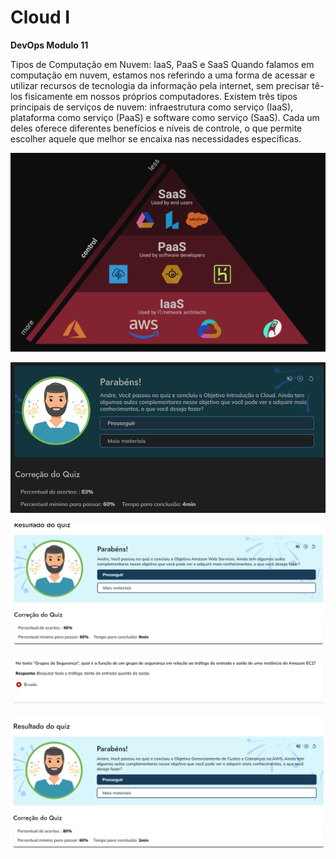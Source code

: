 # Cloud I

**DevOps Modulo 11**

Tipos de Computação em
Nuvem: IaaS, PaaS e SaaS
Quando falamos em computação em nuvem, estamos nos referindo a uma
forma de acessar e utilizar recursos de tecnologia da informação pela internet,
sem precisar tê-los fisicamente em nossos próprios computadores. Existem
três tipos principais de serviços de nuvem: infraestrutura como serviço (IaaS),
plataforma como serviço (PaaS) e software como serviço (SaaS). Cada um
deles oferece diferentes benefícios e níveis de controle, o que permite escolher
aquele que melhor se encaixa nas necessidades específicas.


![alt text](image.png)

![alt text](image-1.png)

![alt text](image-2.png)

![alt text](image-3.png)

![alt text](image-4.png)